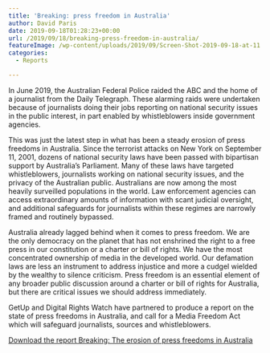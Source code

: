 ```yaml
---
title: 'Breaking: press freedom in Australia'
author: David Paris
date: 2019-09-18T01:28:23+00:00
url: /2019/09/18/breaking-press-freedom-in-australia/
featureImage: /wp-content/uploads/2019/09/Screen-Shot-2019-09-18-at-11.25.54-am.jpg
categories:
  - Reports

---
```

In June 2019, the Australian Federal Police raided the ABC and the home of a journalist from the Daily Telegraph. These alarming raids were undertaken because of journalists doing their jobs reporting on national security issues in the public interest, in part enabled by whistleblowers inside government agencies. 

This was just the latest step in what has been a steady erosion of press freedoms in Australia. Since the terrorist attacks on New York on September 11, 2001, dozens of national security laws have been passed with bipartisan support by Australia’s Parliament. Many of these laws have targeted whistleblowers, journalists working on national security issues, and the privacy of the Australian public. Australians are now among the most heavily surveilled populations in the world. Law enforcement agencies can access extraordinary amounts of information with scant judicial oversight, and additional safeguards for journalists within these regimes are narrowly framed and routinely bypassed. 

Australia already lagged behind when it comes to press freedom. We are the only democracy on the planet that has not enshrined the right to a free press in our constitution or a charter or bill of rights. We have the most concentrated ownership of media in the developed world. Our defamation laws are less an instrument to address injustice and more a cudgel wielded by the wealthy to silence criticism. Press freedom is an essential element of any broader public discussion around a charter or bill of rights for Australia, but there are critical issues we should address immediately. 

GetUp and Digital Rights Watch have partnered to produce a report on the state of press freedoms in Australia, and call for a Media Freedom Act which will safeguard journalists, sources and whistleblowers.

[Download the report Breaking: The erosion of press freedoms in Australia][1]

 [1]: /wp-content/uploads/2019/09/2701-PressFreedom_Report_digital.pdf
